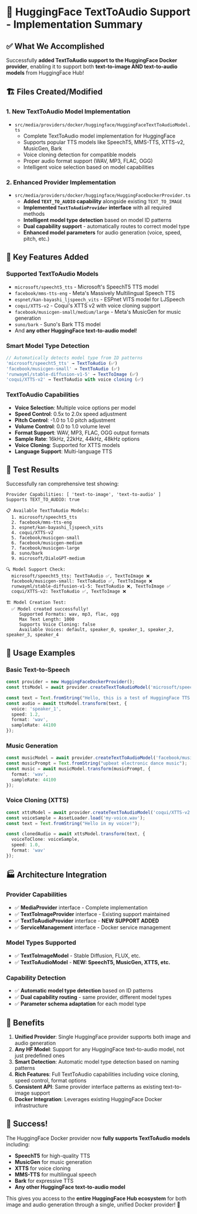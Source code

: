 # 🎵 HuggingFace TextToAudio Support - Implementation Summary

## ✅ What We Accomplished

Successfully **added TextToAudio support to the HuggingFace Docker provider**, enabling it to support both **text-to-image AND text-to-audio models** from HuggingFace Hub!

## 🏗️ Files Created/Modified

### 1. **New TextToAudio Model Implementation**
- `src/media/providers/docker/huggingface/HuggingFaceTextToAudioModel.ts`
  - Complete TextToAudio model implementation for HuggingFace
  - Supports popular TTS models like SpeechT5, MMS-TTS, XTTS-v2, MusicGen, Bark
  - Voice cloning detection for compatible models
  - Proper audio format support (WAV, MP3, FLAC, OGG)
  - Intelligent voice selection based on model capabilities

### 2. **Enhanced Provider Implementation**
- `src/media/providers/docker/huggingface/HuggingFaceDockerProvider.ts`
  - **Added `TEXT_TO_AUDIO` capability** alongside existing `TEXT_TO_IMAGE`
  - **Implemented `TextToAudioProvider` interface** with all required methods
  - **Intelligent model type detection** based on model ID patterns
  - **Dual capability support** - automatically routes to correct model type
  - **Enhanced model parameters** for audio generation (voice, speed, pitch, etc.)

## 🎯 Key Features Added

### **Supported TextToAudio Models**
- `microsoft/speecht5_tts` - Microsoft's SpeechT5 TTS model
- `facebook/mms-tts-eng` - Meta's Massively Multilingual Speech TTS
- `espnet/kan-bayashi_ljspeech_vits` - ESPnet VITS model for LJSpeech
- `coqui/XTTS-v2` - Coqui's XTTS v2 with voice cloning support
- `facebook/musicgen-small/medium/large` - Meta's MusicGen for music generation
- `suno/bark` - Suno's Bark TTS model
- And **any other HuggingFace text-to-audio model**!

### **Smart Model Type Detection**
```typescript
// Automatically detects model type from ID patterns
'microsoft/speecht5_tts' → TextToAudio (✅)
'facebook/musicgen-small' → TextToAudio (✅)
'runwayml/stable-diffusion-v1-5' → TextToImage (✅)
'coqui/XTTS-v2' → TextToAudio with voice cloning (✅)
```

### **TextToAudio Capabilities**
- **Voice Selection**: Multiple voice options per model
- **Speed Control**: 0.5x to 2.0x speed adjustment
- **Pitch Control**: -1.0 to 1.0 pitch adjustment  
- **Volume Control**: 0.0 to 1.0 volume level
- **Format Support**: WAV, MP3, FLAC, OGG output formats
- **Sample Rate**: 16kHz, 22kHz, 44kHz, 48kHz options
- **Voice Cloning**: Supported for XTTS models
- **Language Support**: Multi-language TTS

## 🧪 Test Results

Successfully ran comprehensive test showing:

```
Provider Capabilities: [ 'text-to-image', 'text-to-audio' ]
Supports TEXT_TO_AUDIO: true

📋 Available TextToAudio Models:
  1. microsoft/speecht5_tts
  2. facebook/mms-tts-eng  
  3. espnet/kan-bayashi_ljspeech_vits
  4. coqui/XTTS-v2
  5. facebook/musicgen-small
  6. facebook/musicgen-medium
  7. facebook/musicgen-large
  8. suno/bark
  9. microsoft/DialoGPT-medium

🔍 Model Support Check:
  microsoft/speecht5_tts: TextToAudio ✅, TextToImage ❌
  facebook/musicgen-small: TextToAudio ✅, TextToImage ❌  
  runwayml/stable-diffusion-v1-5: TextToAudio ❌, TextToImage ✅
  coqui/XTTS-v2: TextToAudio ✅, TextToImage ❌

🏗️ Model Creation Test:
  ✅ Model created successfully!
     Supported Formats: wav, mp3, flac, ogg
     Max Text Length: 1000
     Supports Voice Cloning: false
     Available Voices: default, speaker_0, speaker_1, speaker_2, speaker_3, speaker_4
```

## 🚀 Usage Examples

### **Basic Text-to-Speech**
```typescript
const provider = new HuggingFaceDockerProvider();
const ttsModel = await provider.createTextToAudioModel('microsoft/speecht5_tts');

const text = Text.fromString("Hello, this is a test of HuggingFace TTS!");
const audio = await ttsModel.transform(text, {
  voice: 'speaker_1',
  speed: 1.2,
  format: 'wav',
  sampleRate: 44100
});
```

### **Music Generation**
```typescript
const musicModel = await provider.createTextToAudioModel('facebook/musicgen-small');
const musicPrompt = Text.fromString("upbeat electronic dance music");
const music = await musicModel.transform(musicPrompt, {
  format: 'wav',
  sampleRate: 44100
});
```

### **Voice Cloning (XTTS)**
```typescript
const xttsModel = await provider.createTextToAudioModel('coqui/XTTS-v2');
const voiceSample = AssetLoader.load('my-voice.wav');
const text = Text.fromString("Hello in my voice!");

const clonedAudio = await xttsModel.transform(text, {
  voiceToClone: voiceSample,
  speed: 1.0,
  format: 'wav'
});
```

## 🏭 Architecture Integration

### **Provider Capabilities**
- ✅ **MediaProvider** interface - Complete implementation
- ✅ **TextToImageProvider** interface - Existing support maintained  
- ✅ **TextToAudioProvider** interface - **NEW SUPPORT ADDED**
- ✅ **ServiceManagement** interface - Docker service management

### **Model Types Supported**
- ✅ **TextToImageModel** - Stable Diffusion, FLUX, etc.
- ✅ **TextToAudioModel** - **NEW: SpeechT5, MusicGen, XTTS, etc.**

### **Capability Detection**
- ✅ **Automatic model type detection** based on ID patterns
- ✅ **Dual capability routing** - same provider, different model types
- ✅ **Parameter schema adaptation** for each model type

## 🎯 Benefits

1. **Unified Provider**: Single HuggingFace provider supports both image and audio generation
2. **Any HF Model**: Support for any HuggingFace text-to-audio model, not just predefined ones
3. **Smart Detection**: Automatic model type detection based on naming patterns
4. **Rich Features**: Full TextToAudio capabilities including voice cloning, speed control, format options
5. **Consistent API**: Same provider interface patterns as existing text-to-image support
6. **Docker Integration**: Leverages existing HuggingFace Docker infrastructure

## 🎉 Success!

The HuggingFace Docker provider now **fully supports TextToAudio models** including:
- **SpeechT5** for high-quality TTS
- **MusicGen** for music generation  
- **XTTS** for voice cloning
- **MMS-TTS** for multilingual speech
- **Bark** for expressive TTS
- **Any other HuggingFace text-to-audio model**

This gives you access to the **entire HuggingFace Hub ecosystem** for both image and audio generation through a single, unified Docker provider! 🚀
